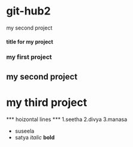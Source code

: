 # git-hub2
my second project
#### title for my project
### my first project
## my second project
# my third project
 *** hoizontal lines ***
  1.seetha
  2.divya
  3.manasa

  - suseela
  - satya
  *italic*
  **bold**

